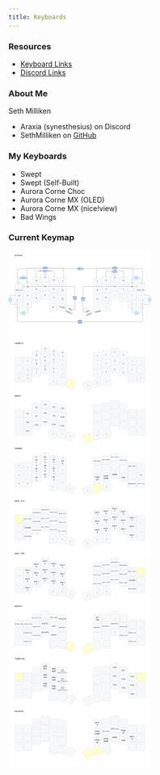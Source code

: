 ```yaml
---
title: Keyboards
---
```


### Resources

- [Keyboard Links](https://at.araxia.net/ff/personal/keyboards/)
- [Discord Links](./discord/)

### About Me

Seth Milliken
- Araxia (synesthesius) on Discord
- SethMilliken on [GitHub](https://github.com/SethMilliken)

### My Keyboards

- Swept
- Swept (Self-Built)
- Aurora Corne Choc
- Aurora Corne MX (OLED)
- Aurora Corne MX (nice!view)
- Bad Wings

### Current Keymap
![Split Keyboard Keymap](https://raw.githubusercontent.com/SethMilliken/swept-corne-zmk/seth/svg/corne.svg)
